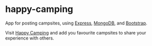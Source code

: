 # happy-camping
App for posting campsites, using <a href="http://expressjs.com/">Express</a>, <a href="https://www.mongodb.com/">MongoDB</a>, and <a href="http://getbootstrap.com/">Bootstrap</a>.

Visit <a href="https://secure-temple-67891.herokuapp.com/">Happy Camping</a> and add you favourite campsites to share your experience with others.
